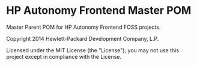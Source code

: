 # HP Autonomy Frontend Master POM

Master Parent POM for HP Autonomy Frontend FOSS projects.

Copyright 2014 Hewlett-Packard Development Company, L.P.

Licensed under the MIT License (the "License"); you may not use this project except in compliance with the License.
